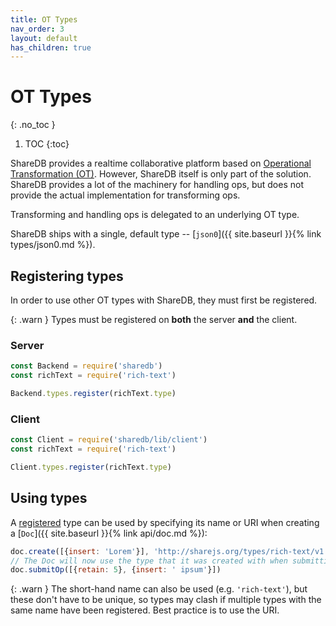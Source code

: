 ```yaml
---
title: OT Types
nav_order: 3
layout: default
has_children: true
---
```


# OT Types
{: .no_toc }

1. TOC
{:toc}

ShareDB provides a realtime collaborative platform based on [Operational Transformation (OT)](https://en.wikipedia.org/wiki/Operational_transformation). However, ShareDB itself is only part of the solution. ShareDB provides a lot of the machinery for handling ops, but does not provide the actual implementation for transforming ops.

Transforming and handling ops is delegated to an underlying OT type.

ShareDB ships with a single, default type -- [`json0`]({{ site.baseurl }}{% link types/json0.md %}).

## Registering types

In order to use other OT types with ShareDB, they must first be registered.

{: .warn }
Types must be registered on **both** the server **and** the client.

### Server

```js
const Backend = require('sharedb')
const richText = require('rich-text')

Backend.types.register(richText.type)
```

### Client

```js
const Client = require('sharedb/lib/client')
const richText = require('rich-text')

Client.types.register(richText.type)
```

## Using types

A [registered](#registering-types) type can be used by specifying its name or URI when creating a [`Doc`]({{ site.baseurl }}{% link api/doc.md %}):

```js
doc.create([{insert: 'Lorem'}], 'http://sharejs.org/types/rich-text/v1')
// The Doc will now use the type that it was created with when submitting more ops
doc.submitOp([{retain: 5}, {insert: ' ipsum'}])
```

{: .warn }
The short-hand name can also be used (e.g. `'rich-text'`), but these don't have to be unique, so types may clash if multiple types with the same name have been registered. Best practice is to use the URI.

